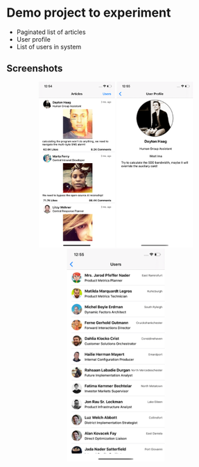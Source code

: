 # Demo project to experiment
- Paginated list of articles
- User profile
- List of users in system

## Screenshots

<p align="center"><img src="./Screenshots/Articles.png" width="35%"> <img src="./Screenshots/UserProfile.png" width="35%"> <img src="./Screenshots/Users.png" width="45%"> </p>
